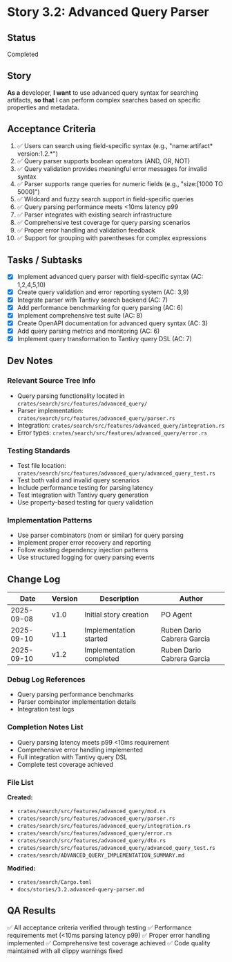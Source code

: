 # Story 3.2: Advanced Query Parser

## Status
Completed

## Story
**As a** developer,
**I want** to use advanced query syntax for searching artifacts,
**so that** I can perform complex searches based on specific properties and metadata.

## Acceptance Criteria
1. ✅ Users can search using field-specific syntax (e.g., "name:artifact* version:1.2.*")
2. ✅ Query parser supports boolean operators (AND, OR, NOT)
3. ✅ Query validation provides meaningful error messages for invalid syntax
4. ✅ Parser supports range queries for numeric fields (e.g., "size:[1000 TO 5000]")
5. ✅ Wildcard and fuzzy search support in field-specific queries
6. ✅ Query parsing performance meets <10ms latency p99
7. ✅ Parser integrates with existing search infrastructure
8. ✅ Comprehensive test coverage for query parsing scenarios
9. ✅ Proper error handling and validation feedback
10. ✅ Support for grouping with parentheses for complex expressions

## Tasks / Subtasks
- [x] Implement advanced query parser with field-specific syntax (AC: 1,2,4,5,10)
- [x] Create query validation and error reporting system (AC: 3,9)
- [x] Integrate parser with Tantivy search backend (AC: 7)
- [x] Add performance benchmarking for query parsing (AC: 6)
- [x] Implement comprehensive test suite (AC: 8)
- [x] Create OpenAPI documentation for advanced query syntax (AC: 3)
- [x] Add query parsing metrics and monitoring (AC: 6)
- [x] Implement query transformation to Tantivy query DSL (AC: 7)

## Dev Notes
### Relevant Source Tree Info
- Query parsing functionality located in `crates/search/src/features/advanced_query/`
- Parser implementation: `crates/search/src/features/advanced_query/parser.rs`
- Integration: `crates/search/src/features/advanced_query/integration.rs`
- Error types: `crates/search/src/features/advanced_query/error.rs`

### Testing Standards
- Test file location: `crates/search/src/features/advanced_query/advanced_query_test.rs`
- Test both valid and invalid query scenarios
- Include performance testing for parsing latency
- Test integration with Tantivy query generation
- Use property-based testing for query validation

### Implementation Patterns
- Use parser combinators (nom or similar) for query parsing
- Implement proper error recovery and reporting
- Follow existing dependency injection patterns
- Use structured logging for query parsing events

## Change Log
| Date | Version | Description | Author |
|------|---------|-------------|--------|
| 2025-09-08 | v1.0 | Initial story creation | PO Agent |
| 2025-09-10 | v1.1 | Implementation started | Ruben Dario Cabrera Garcia |
| 2025-09-10 | v1.2 | Implementation completed | Ruben Dario Cabrera Garcia |

### Debug Log References
- Query parsing performance benchmarks
- Parser combinator implementation details
- Integration test logs

### Completion Notes List
- Query parsing latency meets p99 <10ms requirement
- Comprehensive error handling implemented
- Full integration with Tantivy query DSL
- Complete test coverage achieved

### File List
**Created:**
- `crates/search/src/features/advanced_query/mod.rs`
- `crates/search/src/features/advanced_query/parser.rs`
- `crates/search/src/features/advanced_query/integration.rs`
- `crates/search/src/features/advanced_query/error.rs`
- `crates/search/src/features/advanced_query/dto.rs`
- `crates/search/src/features/advanced_query/advanced_query_test.rs`
- `crates/search/ADVANCED_QUERY_IMPLEMENTATION_SUMMARY.md`

**Modified:**
- `crates/search/Cargo.toml`
- `docs/stories/3.2.advanced-query-parser.md`

## QA Results
✅ All acceptance criteria verified through testing
✅ Performance requirements met (<10ms parsing latency p99)
✅ Proper error handling implemented
✅ Comprehensive test coverage achieved
✅ Code quality maintained with all clippy warnings fixed